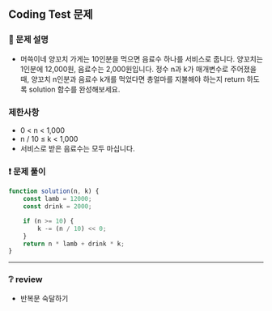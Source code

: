 ## Coding Test 문제

### 📌 문제 설명

- 머쓱이네 양꼬치 가게는 10인분을 먹으면 음료수 하나를 서비스로 줍니다. 양꼬치는 1인분에 12,000원, 음료수는 2,000원입니다. 정수 n과 k가 매개변수로 주어졌을 때, 양꼬치 n인분과 음료수 k개를 먹었다면 총얼마를 지불해야 하는지 return 하도록 solution 함수를 완성해보세요.

### 제한사항

- 0 < n < 1,000
- n / 10 ≤ k < 1,000
- 서비스로 받은 음료수는 모두 마십니다.

### ❗ 문제 풀이

```javascript
function solution(n, k) {
	const lamb = 12000;
	const drink = 2000;

	if (n >= 10) {
		k -= (n / 10) << 0;
	}
	return n * lamb + drink * k;
}
```

---

### ❔ review

- 반복문 숙달하기
